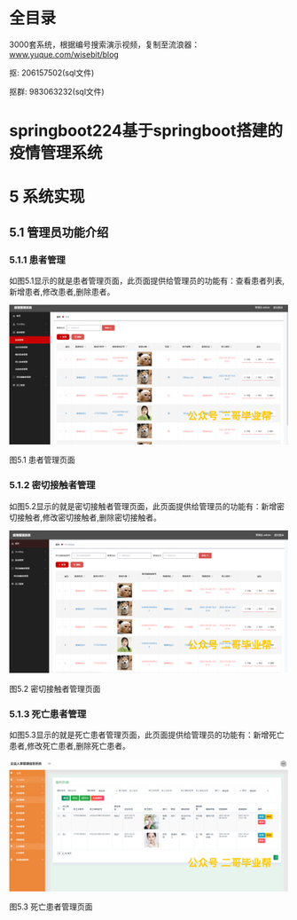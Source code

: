 # 全目录

3000套系统，根据编号搜索演示视频，复制至流浪器：www.yuque.com/wisebit/blog


<p>抠: 206157502(sql文件)</p>
<p>抠群: 983063232(sql文件)</p>


# springboot224基于springboot搭建的疫情管理系统
# 5 系统实现
## 5.1 管理员功能介绍
### 5.1.1 患者管理
如图5.1显示的就是患者管理页面，此页面提供给管理员的功能有：查看患者列表,新增患者,修改患者,删除患者。

![](/md/blog.016.png)

图5.1 患者管理页面
### 5.1.2 密切接触者管理
如图5.2显示的就是密切接触者管理页面，此页面提供给管理员的功能有：新增密切接触者,修改密切接触者,删除密切接触者。

![](/md/blog.017.png)

图5.2 密切接触者管理页面
### 5.1.3 死亡患者管理
如图5.3显示的就是死亡患者管理页面，此页面提供给管理员的功能有：新增死亡患者,修改死亡患者,删除死亡患者。

![](/md/blog.018.png)

图5.3 死亡患者管理页面

